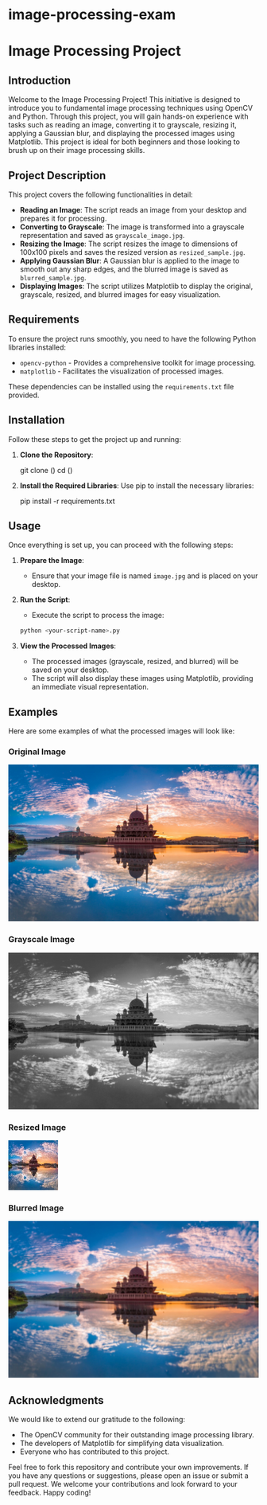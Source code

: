 # image-processing-exam


# Image Processing Project

## Introduction

Welcome to the Image Processing Project! This initiative is designed to introduce you to fundamental image processing techniques using OpenCV and Python. Through this project, you will gain hands-on experience with tasks such as reading an image, converting it to grayscale, resizing it, applying a Gaussian blur, and displaying the processed images using Matplotlib. This project is ideal for both beginners and those looking to brush up on their image processing skills.

## Project Description

This project covers the following functionalities in detail:

- **Reading an Image**: The script reads an image from your desktop and prepares it for processing.
- **Converting to Grayscale**: The image is transformed into a grayscale representation and saved as `grayscale_image.jpg`.
- **Resizing the Image**: The script resizes the image to dimensions of 100x100 pixels and saves the resized version as `resized_sample.jpg`.
- **Applying Gaussian Blur**: A Gaussian blur is applied to the image to smooth out any sharp edges, and the blurred image is saved as `blurred_sample.jpg`.
- **Displaying Images**: The script utilizes Matplotlib to display the original, grayscale, resized, and blurred images for easy visualization.

## Requirements

To ensure the project runs smoothly, you need to have the following Python libraries installed:

- `opencv-python` - Provides a comprehensive toolkit for image processing.
- `matplotlib` - Facilitates the visualization of processed images.

These dependencies can be installed using the `requirements.txt` file provided.

## Installation

Follow these steps to get the project up and running:

1. **Clone the Repository**:
    
    git clone (<your-repository-url>)
    cd (<your-repository-folder>)
   

2. **Install the Required Libraries**:
    Use pip to install the necessary libraries:
  
    pip install -r requirements.txt
   

## Usage

Once everything is set up, you can proceed with the following steps:

1. **Prepare the Image**:
    - Ensure that your image file is named `image.jpg` and is placed on your desktop.

2. **Run the Script**:
    - Execute the script to process the image:
    ```sh
    python <your-script-name>.py
    ```

3. **View the Processed Images**:
    - The processed images (grayscale, resized, and blurred) will be saved on your desktop.
    - The script will also display these images using Matplotlib, providing an immediate visual representation.

## Examples

Here are some examples of what the processed images will look like:

### Original Image
![Original Image](https://github.com/Fatemeh19988/-image-processing-exam/blob/main/IMAGE/image.jpg)

### Grayscale Image
![Grayscale Image](https://github.com/Fatemeh19988/-image-processing-exam/blob/main/IMAGE/grayscale_image.jpg)

### Resized Image
![Resized Image](https://github.com/Fatemeh19988/-image-processing-exam/blob/main/IMAGE/resized_sample.jpg)

### Blurred Image
![Blurred Image](https://github.com/Fatemeh19988/-image-processing-exam/blob/main/IMAGE/blurred_sample.jpg)



## Acknowledgments

We would like to extend our gratitude to the following:

- The OpenCV community for their outstanding image processing library.
- The developers of Matplotlib for simplifying data visualization.
- Everyone who has contributed to this project.

Feel free to fork this repository and contribute your own improvements. If you have any questions or suggestions, please open an issue or submit a pull request. We welcome your contributions and look forward to your feedback. Happy coding!

